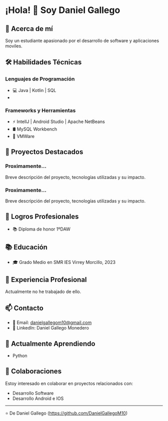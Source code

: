 # ¡Hola! 👋 Soy Daniel Gallego

## 🚀 Acerca de mí
Soy un estudiante apasionado por el desarrollo de software y aplicaciones moviles.

## 🛠️ Habilidades Técnicas
### Lenguajes de Programación
- 💻 Java | Kotlin | SQL
- 
### Frameworks y Herramientas
- ⚡ IntelIJ | Android Studio | Apache NetBeans
- 🛢️ MySQL Workbench
- 🔧 VMWare

## 🌟 Proyectos Destacados
### Proximamente...
Breve descripción del proyecto, tecnologías utilizadas y su impacto.

### Proximamente...
Breve descripción del proyecto, tecnologías utilizadas y su impacto.

## 🎯 Logros Profesionales
- 📚 Diploma de honor 1ºDAW

## 📚 Educación
- 🎓 Grado Medio en SMR
  IES Virrey Morcillo, 2023

## 💼 Experiencia Profesional
Actualmente no he trabajado de ello.

## 📫 Contacto
- 📧 Email: danielgallegom10@gmail.com
- 🔗 LinkedIn: Daniel Gallego Monedero

## 🌱 Actualmente Aprendiendo
- Python

## 👯 Colaboraciones
Estoy interesado en colaborar en proyectos relacionados con:
- Desarrollo Software
- Desarrollo Android e IOS

---
⭐️ De Daniel Gallego (https://github.com/DanielGallegoM10)
